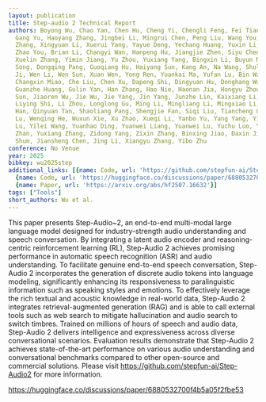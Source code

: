 ```yaml
---
layout: publication
title: Step-audio 2 Technical Report
authors: Boyong Wu, Chao Yan, Chen Hu, Cheng Yi, Chengli Feng, Fei Tian, Feiyu Shen,
  Gang Yu, Haoyang Zhang, Jingbei Li, Mingrui Chen, Peng Liu, Wang You, Xiangyu Tony
  Zhang, Xingyuan Li, Xuerui Yang, Yayue Deng, Yechang Huang, Yuxin Li, Yuxin Zhang,
  Zhao You, Brian Li, Changyi Wan, Hanpeng Hu, Jiangjie Zhen, Siyu Chen, Song Yuan,
  Xuelin Zhang, Yimin Jiang, Yu Zhou, Yuxiang Yang, Bingxin Li, Buyun Ma, Changhe
  Song, Dongqing Pang, Guoqiang Hu, Haiyang Sun, Kang An, Na Wang, Shuli Gao, Wei
  Ji, Wen Li, Wen Sun, Xuan Wen, Yong Ren, Yuankai Ma, Yufan Lu, Bin Wang, Bo Li,
  Changxin Miao, Che Liu, Chen Xu, Dapeng Shi, Dingyuan Hu, Donghang Wu, Enle Liu,
  Guanzhe Huang, Gulin Yan, Han Zhang, Hao Nie, Haonan Jia, Hongyu Zhou, Jianjian
  Sun, Jiaoren Wu, Jie Wu, Jie Yang, Jin Yang, Junzhe Lin, Kaixiang Li, Lei Yang,
  Liying Shi, Li Zhou, Longlong Gu, Ming Li, Mingliang Li, Mingxiao Li, Nan Wu, Qi
  Han, Qinyuan Tan, Shaoliang Pang, Shengjie Fan, Siqi Liu, Tiancheng Cao, Wanying
  Lu, Wenqing He, Wuxun Xie, Xu Zhao, Xueqi Li, Yanbo Yu, Yang Yang, Yi Liu, Yifan
  Lu, Yilei Wang, Yuanhao Ding, Yuanwei Liang, Yuanwei Lu, Yuchu Luo, Yuhe Yin, Yumeng
  Zhan, Yuxiang Zhang, Zidong Yang, Zixin Zhang, Binxing Jiao, Daxin Jiang, Heung-yeung
  Shum, Jiansheng Chen, Jing Li, Xiangyu Zhang, Yibo Zhu
conference: No Venue
year: 2025
bibkey: wu2025step
additional_links: [{name: Code, url: 'https://github.com/stepfun-ai/Step-Audio2'},
  {name: Code, url: 'https://huggingface.co/discussions/paper/6880532700f4b5a05f2fbe53'},
  {name: Paper, url: 'https://arxiv.org/abs/hf2507.16632'}]
tags: ["Tools"]
short_authors: Wu et al.
---
```

This paper presents Step-Audio~2, an end-to-end multi-modal large language model designed for industry-strength audio understanding and speech conversation. By integrating a latent audio encoder and reasoning-centric reinforcement learning (RL), Step-Audio 2 achieves promising performance in automatic speech recognition (ASR) and audio understanding. To facilitate genuine end-to-end speech conversation, Step-Audio 2 incorporates the generation of discrete audio tokens into language modeling, significantly enhancing its responsiveness to paralinguistic information such as speaking styles and emotions. To effectively leverage the rich textual and acoustic knowledge in real-world data, Step-Audio 2 integrates retrieval-augmented generation (RAG) and is able to call external tools such as web search to mitigate hallucination and audio search to switch timbres. Trained on millions of hours of speech and audio data, Step-Audio 2 delivers intelligence and expressiveness across diverse conversational scenarios. Evaluation results demonstrate that Step-Audio 2 achieves state-of-the-art performance on various audio understanding and conversational benchmarks compared to other open-source and commercial solutions. Please visit https://github.com/stepfun-ai/Step-Audio2 for more information.

https://huggingface.co/discussions/paper/6880532700f4b5a05f2fbe53